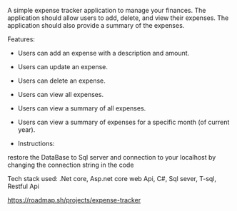 A simple expense tracker application to manage your finances. The application should allow users to add, delete, and view their expenses. The application should also provide a summary of the expenses.

Features:

- Users can add an expense with a description and amount.
- Users can update an expense.
- Users can delete an expense.
- Users can view all expenses.
- Users can view a summary of all expenses.
- Users can view a summary of expenses for a specific month (of current year).

- Instructions:

restore the DataBase to Sql server and connection to your localhost by changing the connection string in the code

Tech stack used: .Net core, Asp.net core web Api, C#, Sql sever, T-sql, Restful Api

https://roadmap.sh/projects/expense-tracker
